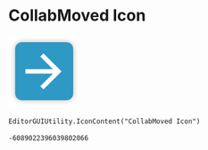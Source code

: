 # CollabMoved Icon
![](/img/CollabMoved%20Icon.png)

``` CSharp
EditorGUIUtility.IconContent("CollabMoved Icon")
```
```
-6089022396039802066
```
